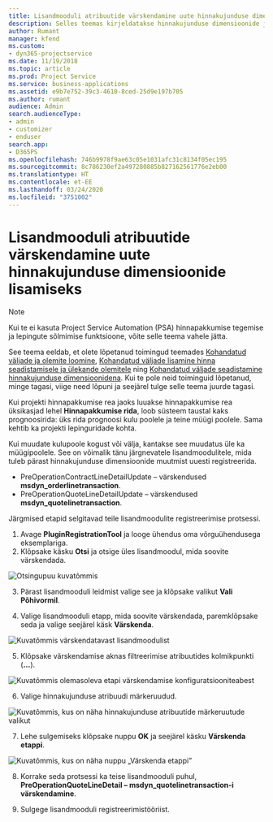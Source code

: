 ```yaml
---
title: Lisandmooduli atribuutide värskendamine uute hinnakujunduse dimensioonide lisamiseks
description: Selles teemas kirjeldatakse hinnakujunduse dimensioonide jaoks lisandmooduli atribuutide värskendamist.
author: Rumant
manager: kfend
ms.custom:
- dyn365-projectservice
ms.date: 11/19/2018
ms.topic: article
ms.prod: Project Service
ms.service: business-applications
ms.assetid: e9b7e752-39c3-4610-8ced-25d9e197b705
ms.author: rumant
audience: Admin
search.audienceType:
- admin
- customizer
- enduser
search.app:
- D365PS
ms.openlocfilehash: 746b9978f9ae63c05e1031afc31c8134f05ec195
ms.sourcegitcommit: 8c786230ef2a497280885b827162561776e2eb00
ms.translationtype: HT
ms.contentlocale: et-EE
ms.lasthandoff: 03/24/2020
ms.locfileid: "3751002"
---
```

# <a name="update-plug-in-attributes-to-include-new-pricing-dimensions"></a>Lisandmooduli atribuutide värskendamine uute hinnakujunduse dimensioonide lisamiseks

> [!NOTE]
> Kui te ei kasuta Project Service Automation (PSA) hinnapakkumise tegemise ja lepingute sõlmimise funktsioone, võite selle teema vahele jätta.

See teema eeldab, et olete lõpetanud toimingud teemades [Kohandatud väljade ja olemite loomine](create-custom-fields-entities.md), [Kohandatud väljade lisamine hinna seadistamisele ja ülekande olemitele](field-references.md) ning [Kohandatud väljade seadistamine hinnakujunduse dimensioonidena](set-up-pricing-dimensions.md). Kui te pole neid toiminguid lõpetanud, minge tagasi, viige need lõpuni ja seejärel tulge selle teema juurde tagasi.

Kui projekti hinnapakkumise rea jaoks luuakse hinnapakkumise rea üksikasjad lehel **Hinnapakkumise rida**, loob süsteem taustal kaks prognoosirida: üks rida prognoosi kulu poolele ja teine müügi poolele. Sama kehtib ka projekti lepinguridade kohta.

Kui muudate kulupoole kogust või välja, kantakse see muudatus üle ka müügipoolele. See on võimalik tänu järgnevatele lisandmoodulitele, mida tuleb pärast hinnakujunduse dimensioonide muutmist uuesti registreerida.

- PreOperationContractLineDetailUpdate – värskendused **msdyn_orderlinetransaction**.
- PreOperationQuoteLineDetailUpdate – värskendused **msdyn_quotelinetransaction**.

Järgmised etapid selgitavad teile lisandmoodulite registreerimise protsessi.

1. Avage **PluginRegistrationTool** ja looge ühendus oma võrguühendusega eksemplariga.
2. Klõpsake käsku **Otsi** ja otsige üles lisandmoodul, mida soovite värskendada.

 ![Otsingupuu kuvatõmmis](media/PRT-1.png)

3. Pärast lisandmooduli leidmist valige see ja klõpsake valikut **Vali Põhivormil**.

4. Valige lisandmooduli etapp, mida soovite värskendada, paremklõpsake seda ja valige seejärel käsk **Värskenda**.

 ![Kuvatõmmis värskendatavast lisandmoodulist](media/PRT-2.png)
 
5. Klõpsake värskendamise aknas filtreerimise atribuutides kolmikpunkti (**...**).

 ![Kuvatõmmis olemasoleva etapi värskendamise konfiguratsiooniteabest](media/PRT-3.png)
 
6. Valige hinnakujunduse atribuudi märkeruudud.

 ![Kuvatõmmis, kus on näha hinnakujunduse atribuutide märkeruutude valikut](media/PRT-4.png)

7. Lehe sulgemiseks klõpsake nuppu **OK** ja seejärel käsku **Värskenda etappi**.

 ![Kuvatõmmis, kus on näha nuppu „Värskenda etappi”](media/PRT-5.png)
 
8. Korrake seda protsessi ka teise lisandmooduli puhul, **PreOperationQuoteLineDetail – msdyn_quotelinetransaction-i värskendamine**.

9. Sulgege lisandmooduli registreerimistööriist.

